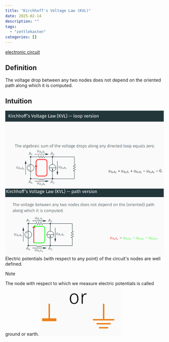 ```yaml
---
title: "Kirchhoff's Voltage Law (KVL)"
date: 2025-02-14
description: ""
tags: 
  - "zettlekasten"
categories: []
---
```

[electronic circuit](electronic%20circuit)

## Definition
The voltage drop between any two nodes does not depend on the oriented path along which it is computed.

## Intuition
![Pasted image 20221027203930](attachments/Pasted%20image%2020221027203930.png)
![Pasted image 20221027204009](attachments/Pasted%20image%2020221027204009.png)
Electric potentials (with respect to any point) of the circuit's nodes are well defined.
> [!Note] 
> The node with respect to which we measure electric potentials is called ground or earth.
![Pasted image 20221026210728](attachments/Pasted%20image%2020221026210728.png)
